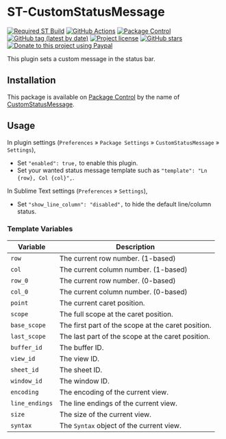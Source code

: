 # ST-CustomStatusMessage

[![Required ST Build](https://img.shields.io/badge/ST-4138+-orange.svg?style=flat-square&logo=sublime-text)](https://www.sublimetext.com)
[![GitHub Actions](https://img.shields.io/github/actions/workflow/status/jfcherng-sublime/ST-CustomStatusMessage/python.yml?branch=st4&style=flat-square)](https://github.com/jfcherng-sublime/ST-CustomStatusMessage/actions)
[![Package Control](https://img.shields.io/packagecontrol/dt/CustomStatusMessage?style=flat-square)](https://packagecontrol.io/packages/CustomStatusMessage)
[![GitHub tag (latest by date)](https://img.shields.io/github/v/tag/jfcherng-sublime/ST-CustomStatusMessage?style=flat-square&logo=github)](https://github.com/jfcherng-sublime/ST-CustomStatusMessage/tags)
[![Project license](https://img.shields.io/github/license/jfcherng-sublime/ST-CustomStatusMessage?style=flat-square&logo=github)](https://github.com/jfcherng-sublime/ST-CustomStatusMessage/blob/st4/LICENSE)
[![GitHub stars](https://img.shields.io/github/stars/jfcherng-sublime/ST-CustomStatusMessage?style=flat-square&logo=github)](https://github.com/jfcherng-sublime/ST-CustomStatusMessage/stargazers)
[![Donate to this project using Paypal](https://img.shields.io/badge/paypal-donate-blue.svg?style=flat-square&logo=paypal)](https://www.paypal.me/jfcherng/5usd)

This plugin sets a custom message in the status bar.

## Installation

This package is available on [Package Control][package-control] by the name of [CustomStatusMessage][customstatusmessage].

## Usage

In plugin settings (`Preferences` » `Package Settings` » `CustomStatusMessage` » `Settings`),

- Set `"enabled": true,` to enable this plugin.
- Set your wanted status message template such as `"template": "Ln {row}, Col {col}",`.

In Sublime Text settings (`Preferences` » `Settings`),

- Set `"show_line_column": "disabled",` to hide the default line/column status.

### Template Variables

| Variable       | Description                                        |
| -------------- | -------------------------------------------------- |
| `row`          | The current row number. (1-based)                  |
| `col`          | The current column number. (1-based)               |
| `row_0`        | The current row number. (0-based)                  |
| `col_0`        | The current column number. (0-based)               |
| `point`        | The current caret position.                        |
| `scope`        | The full scope at the caret position.              |
| `base_scope`   | The first part of the scope at the caret position. |
| `last_scope`   | The last part of the scope at the caret position.  |
| `buffer_id`    | The buffer ID.                                     |
| `view_id`      | The view ID.                                       |
| `sheet_id`     | The sheet ID.                                      |
| `window_id`    | The window ID.                                     |
| `encoding`     | The encoding of the current view.                  |
| `line_endings` | The line endings of the current view.              |
| `size`         | The size of the current view.                      |
| `syntax`       | The `Syntax` object of the current view.           |

[customstatusmessage]: https://packagecontrol.io/packages/CustomStatusMessage
[package-control]: https://packagecontrol.io
